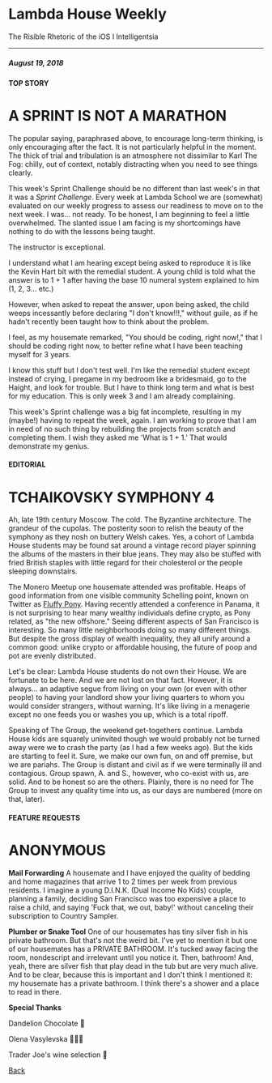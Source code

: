 # Lambda House Weekly

The Risible Rhetoric of the iOS I Intelligentsia

---

##### August 19, 2018

#### TOP STORY

# A SPRINT IS NOT A MARATHON

The popular saying, paraphrased above, to encourage long-term thinking, is only
encouraging after the fact. It is not particularly helpful in the moment. The
thick of trial and tribulation is an atmosphere not dissimilar to Karl The Fog:
chilly, out of context, notably distracting when you need to see things clearly.

This week's Sprint Challenge should be no different than last week's in that it
was a _Sprint Challenge_. Every week at Lambda School we are (somewhat) evaluated
on our weekly progress to assess our readiness to move on to the next week. I was...
not ready. To be honest, I am beginning to feel a little overwhelmed. The slanted
issue I am facing is my shortcomings have nothing to do with the lessons being taught.

The instructor is exceptional.

I understand what I am hearing except being asked to reproduce it is like the Kevin
Hart bit with the remedial student. A young child is told what the answer is to 1 + 1
after having the base 10 numeral system explained to him (1, 2, 3... etc.)

However, when asked to repeat the answer, upon being asked, the child weeps incessantly
before declaring "I don't know!!!," without guile, as if he hadn't recently been taught
how to think about the problem.

I feel, as my housemate remarked, "You should be coding, right now!," that I should
be coding right now, to better refine what I have been teaching myself for 3 years.

I know this stuff but I don't test well. I'm like the remedial student except instead
of crying, I pregame in my bedroom like a bridesmaid, go to the Haight, and look for
trouble. But I have to think long term and what is best for my education. This is only
week 3 and I am already complaining.

This week's Sprint challenge was a big fat incomplete, resulting in my (maybe!) having
to repeat the week, again. I am working to prove that I am in need of no such thing by
rebuilding the projects from scratch and completing them. I wish they asked me 'What is
1 + 1.' That would demonstrate my genius.

#### EDITORIAL

# TCHAIKOVSKY SYMPHONY 4

Ah, late 19th century Moscow. The cold. The Byzantine architecture. The grandeur of
the cupolas. The posterity soon to relish the beauty of the symphony as they nosh on
buttery Welsh cakes. Yes, a cohort of Lambda House students may be found sat around a
vintage record player spinning the albums of the masters in their blue jeans. They may
also be stuffed with fried British staples with little regard for their cholesterol or
the people sleeping downstairs.

The Monero Meetup one housemate attended was profitable. Heaps of good information from
one visible community Schelling point, known on Twitter as [Fluffy Pony](https://twitter.com/fluffypony). Having recently
attended a conference in Panama, it is not surprising to hear many wealthy individuals
define crypto, as Pony related, as "the new offshore." Seeing different aspects of San
Francisco is interesting. So many little neighborhoods doing so many different things.
But despite the gross display of wealth inequality, they all unify around a common good:
unlike crypto or affordable housing, the future of poop and pot are evenly distributed.

Let's be clear: Lambda House students do not own their House. We are fortunate to be here.
And we are not lost on that fact. However, it is always... an adaptive segue from living
on your own (or even with other people) to having your landlord show your living quarters
to whom you would consider strangers, without warning. It's like living in a menagerie except
no one feeds you or washes you up, which is a total ripoff.

Speaking of The Group, the weekend get-togethers continue. Lambda House kids are squarely
uninvited though we would probably not be turned away were we to crash the party (as I had
a few weeks ago). But the kids are starting to feel it. Sure, we make our own fun, on and off
premise, but we are pariahs. The Group is distant and civil as if we were terminally ill and contagious. Group spawn, A. and S., however, who co-exist with us, are solid. And to be honest so are
the others. Plainly, there is no need for The Group to invest any quality time into us, as
our days are numbered (more on that, later).

#### FEATURE REQUESTS

# ANONYMOUS

**Mail Forwarding** A housemate and I have enjoyed the quality of bedding and home magazines
that arrive 1 to 2 times per week from previous residents. I imagine a young D.I.N.K. (Dual
Income No Kids) couple, planning a family, deciding San Francisco was too expensive a place
to raise a child, and saying 'Fuck that, we out, baby!' without canceling their subscription
to Country Sampler.

**Plumber or Snake Tool** One of our housemates has tiny silver fish in his private bathroom. But
that's not the weird bit. I've yet to mention it but one of our housemates has a PRIVATE BATHROOM.
It's tucked away facing the room, nondescript and irrelevant until you notice it. Then, bathroom!
And, yeah, there are silver fish that play dead in the tub but are very much alive. And to be
clear, because this is important and I don't think I mentioned it: my housemate has a private bathroom. I think there's a shower and a place to read in there.

**Special Thanks**

Dandelion Chocolate 🍫

Olena Vasylevska 👩🏻‍🎨

Trader Joe's wine selection 🍷

[Back](https://www.lambda.house/about)

